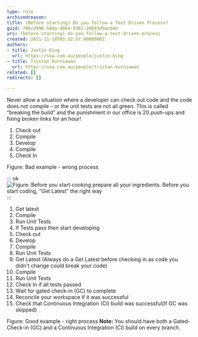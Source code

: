 ```yaml
---
type: rule
archivedreason: 
title: (Before starting) Do you follow a Test Driven Process?
guid: 786cd996-54da-4864-9362-26893d5acb4d
uri: (before-starting)-do-you-follow-a-test-driven-process
created: 2011-11-18T03:52:57.0000000Z
authors:
- title: Justin King
  url: https://ssw.com.au/people/justin-king
- title: Tristan Kurniawan
  url: https://ssw.com.au/people/tristan-kurniawan
related: []
redirects: []

---
```


Never allow a situation where a developer can check out code and the code does not compile – or the unit tests are not all green. This is called “breaking the build” and the punishment in our office is 20 push-ups and fixing broken links for an hour!   
<!--endintro-->

1. Check out
2. Compile
3. Develop
4. Compile
5. Check In

Figure: Bad example - wrong process

::: ok  
![Figure: Before you start cooking prepare all your ingredients. Before you start coding, "Get Latest" the right way](BeforeCoding.jpg)  
:::

1. Get latest
2. Compile
3. Run Unit Tests
4. If Tests pass then start developing
5. Check out
6. Develop
7. Compile
8. Run Unit Tests
9. Get Latest (Always do a Get Latest before checking in as code you didn't change could break your code)
10. Compile
11. Run Unit Tests
12. Check In if all tests passed
13. Wait for gated check-in (GC) to complete
14. Reconcile your workspace if it was successful
15. Check that Continuous Integration (CI) build was successful(If GC was skipped)

Figure: Good example - right process
**Note:** You should have both a Gated-Check-in (GC) and a Continuous Integration (CI) build on every branch.
